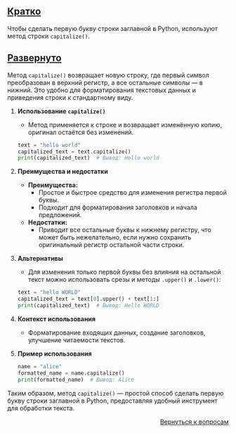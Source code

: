 ## <u>Кратко</u>

Чтобы сделать первую букву строки заглавной в Python, используют метод строки `capitalize()`.

## <u>Развернуто</u>

Метод `capitalize()` возвращает новую строку, где первый символ преобразован в верхний регистр, а все остальные
символы — в нижний. Это удобно для форматирования текстовых данных и приведения строки к стандартному виду.

1. **Использование `capitalize()`**
    - Метод применяется к строке и возвращает изменённую копию, оригинал остаётся без изменений.
    ```python
    text = "hello world"
    capitalized_text = text.capitalize()
    print(capitalized_text)  # Вывод: Hello world
    ```

2. **Преимущества и недостатки**
    - **Преимущества:**
        - Простое и быстрое средство для изменения регистра первой буквы.
        - Подходит для форматирования заголовков и начала предложений.
    - **Недостатки:**
        - Приводит все остальные буквы к нижнему регистру, что может быть нежелательно, если нужно сохранить
          оригинальный регистр остальной части строки.

3. **Альтернативы**
    - Для изменения только первой буквы без влияния на остальной текст можно использовать срезы и методы `.upper()` и
      `.lower()`:
    ```python
    text = "hello WORLD"
    capitalized_text = text[0].upper() + text[1:]
    print(capitalized_text)  # Вывод: Hello WORLD
    ```

4. **Контекст использования**
    - Форматирование входящих данных, создание заголовков, улучшение читаемости текстов.

5. **Пример использования**
    ```python
    name = "alice"
    formatted_name = name.capitalize()
    print(formatted_name)  # Вывод: Alice
    ```

Таким образом, метод `capitalize()` — простой способ сделать первую букву строки заглавной в Python, предоставляя
удобный инструмент для обработки текста.

<div align="right">

[Вернуться к вопросам](../Вопросы.md)

</div>
